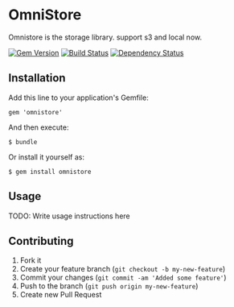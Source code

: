 # OmniStore

Omnistore is the storage library. support s3 and local now.

[![Gem Version](https://badge.fury.io/rb/omnistore.svg)](http://badge.fury.io/rb/omnistore)
[![Build Status](https://travis-ci.org/arukoh/omnistore.png?branch=master)](https://travis-ci.org/arukoh/omnistore)
[![Dependency Status](https://gemnasium.com/arukoh/omnistore.svg)](https://gemnasium.com/arukoh/omnistore)

## Installation

Add this line to your application's Gemfile:

    gem 'omnistore'

And then execute:

    $ bundle

Or install it yourself as:

    $ gem install omnistore

## Usage

TODO: Write usage instructions here

## Contributing

1. Fork it
2. Create your feature branch (`git checkout -b my-new-feature`)
3. Commit your changes (`git commit -am 'Added some feature'`)
4. Push to the branch (`git push origin my-new-feature`)
5. Create new Pull Request
